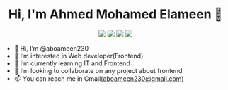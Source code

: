 
<h1 align="center">Hi, I'm Ahmed Mohamed Elameen 👋</h1>
<p align="center">
    <a href="https://twitter.com/aboameen23"><img src="https://img.shields.io/badge/twitter-%231FA1F1?style=flat&logo=twitter&logoColor=white"/></a>
    <a href="https://www.linkedin.com/in/ahmed-mohamed-el-ameen-06177a202/"><img src="https://img.shields.io/badge/linkedin-%230177B5?style=flat&logo=linkedin&logoColor=white"/></a>
    <a href="https://www.instagram.com/aboameen230/"><img src="https://img.shields.io/badge/instagram-%23E4415F?style=flat&logo=instagram&logoColor=white"/></a>
    <a href="https://www.facebook.com/profile.php?id=61552425489041"><img src="https://img.shields.io/badge/facebook-%231877F2?style=flat&logo=facebook&logoColor=white" /></a>
  </p>

- 👋 Hi, I’m @aboameen230
- 👀 I’m interested in Web developer(Frontend)
- 🌱 I’m currently learning IT and Frontend
- 💞️ I’m looking to collaborate on any project about frontend
- 📫 You can reach me in Gmail(aboameen230@gmail.com)

<!---
aboameen230/aboameen230 is a ✨ special ✨ repository because its `README.md` (this file) appears on your GitHub profile.
You can click the Preview link to take a look at your changes.
--->
